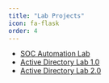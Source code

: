 ```yaml
---
title: "Lab Projects"
icon: fa-flask
order: 4
---
```


- [SOC Automation Lab](https://github.com/sloucks623/lab-soc-automation)
- [Active Directory Lab 1.0](https://github.com/sloucks623/lab-active-directory-1.0)
- [Active Directory Lab 2.0](https://github.com/sloucks623/lab-active-directory-2.0)
